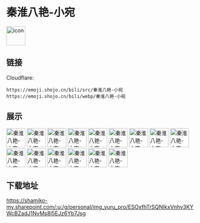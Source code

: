 # 秦淮八艳-小宛
<img src="https://emoji.shojo.cn/bili/src/秦淮八艳-小宛/icon.png" width="50" height="50" alt="icon">

## 链接
Cloudflare:
```
https://emoji.shojo.cn/bili/src/秦淮八艳-小宛
https://emoji.shojo.cn/bili/webp/秦淮八艳-小宛
```
## 展示
<img src="https://emoji.shojo.cn/bili/src/秦淮八艳-小宛/秦淮八艳-小宛-吃瓜.png" width="50" height="50" alt="秦淮八艳-小宛-吃瓜">
<img src="https://emoji.shojo.cn/bili/src/秦淮八艳-小宛/秦淮八艳-小宛-发抖.png" width="50" height="50" alt="秦淮八艳-小宛-发抖">
<img src="https://emoji.shojo.cn/bili/src/秦淮八艳-小宛/秦淮八艳-小宛-害羞.png" width="50" height="50" alt="秦淮八艳-小宛-害羞">
<img src="https://emoji.shojo.cn/bili/src/秦淮八艳-小宛/秦淮八艳-小宛-好的.png" width="50" height="50" alt="秦淮八艳-小宛-好的">
<img src="https://emoji.shojo.cn/bili/src/秦淮八艳-小宛/秦淮八艳-小宛-哼.png" width="50" height="50" alt="秦淮八艳-小宛-哼">
<img src="https://emoji.shojo.cn/bili/src/秦淮八艳-小宛/秦淮八艳-小宛-惊吓.png" width="50" height="50" alt="秦淮八艳-小宛-惊吓">
<img src="https://emoji.shojo.cn/bili/src/秦淮八艳-小宛/秦淮八艳-小宛-哭哭.png" width="50" height="50" alt="秦淮八艳-小宛-哭哭">
<img src="https://emoji.shojo.cn/bili/src/秦淮八艳-小宛/秦淮八艳-小宛-困.png" width="50" height="50" alt="秦淮八艳-小宛-困">
<img src="https://emoji.shojo.cn/bili/src/秦淮八艳-小宛/秦淮八艳-小宛-生气.png" width="50" height="50" alt="秦淮八艳-小宛-生气">
<img src="https://emoji.shojo.cn/bili/src/秦淮八艳-小宛/秦淮八艳-小宛-送花花.png" width="50" height="50" alt="秦淮八艳-小宛-送花花">
<img src="https://emoji.shojo.cn/bili/src/秦淮八艳-小宛/秦淮八艳-小宛-投币.png" width="50" height="50" alt="秦淮八艳-小宛-投币">
<img src="https://emoji.shojo.cn/bili/src/秦淮八艳-小宛/秦淮八艳-小宛-晚安.png" width="50" height="50" alt="秦淮八艳-小宛-晚安">
<img src="https://emoji.shojo.cn/bili/src/秦淮八艳-小宛/秦淮八艳-小宛-委屈巴巴.png" width="50" height="50" alt="秦淮八艳-小宛-委屈巴巴">
<img src="https://emoji.shojo.cn/bili/src/秦淮八艳-小宛/秦淮八艳-小宛-无语.png" width="50" height="50" alt="秦淮八艳-小宛-无语">
<img src="https://emoji.shojo.cn/bili/src/秦淮八艳-小宛/秦淮八艳-小宛-疑惑.png" width="50" height="50" alt="秦淮八艳-小宛-疑惑">

## 下载地址

https://shamiko-my.sharepoint.com/:u:/g/personal/img_yuru_pro/ESOxfhTrSQNIkxVnhv3KYWcBZadJ1NvMs8l5EJz6Yb7Jsg